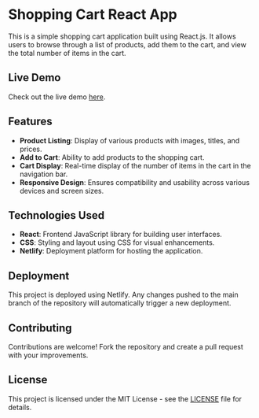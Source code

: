 
# Shopping Cart React App

This is a simple shopping cart application built using React.js. It allows users to browse through a list of products, add them to the cart, and view the total number of items in the cart.

## Live Demo

Check out the live demo [here](https://shopping-cart-react-mern.netlify.app/).

## Features

- **Product Listing**: Display of various products with images, titles, and prices.
- **Add to Cart**: Ability to add products to the shopping cart.
- **Cart Display**: Real-time display of the number of items in the cart in the navigation bar.
- **Responsive Design**: Ensures compatibility and usability across various devices and screen sizes.

## Technologies Used

- **React**: Frontend JavaScript library for building user interfaces.
- **CSS**: Styling and layout using CSS for visual enhancements.
- **Netlify**: Deployment platform for hosting the application.



## Deployment

This project is deployed using Netlify. Any changes pushed to the main branch of the repository will automatically trigger a new deployment.

## Contributing

Contributions are welcome! Fork the repository and create a pull request with your improvements.

## License

This project is licensed under the MIT License - see the [LICENSE](LICENSE) file for details.

